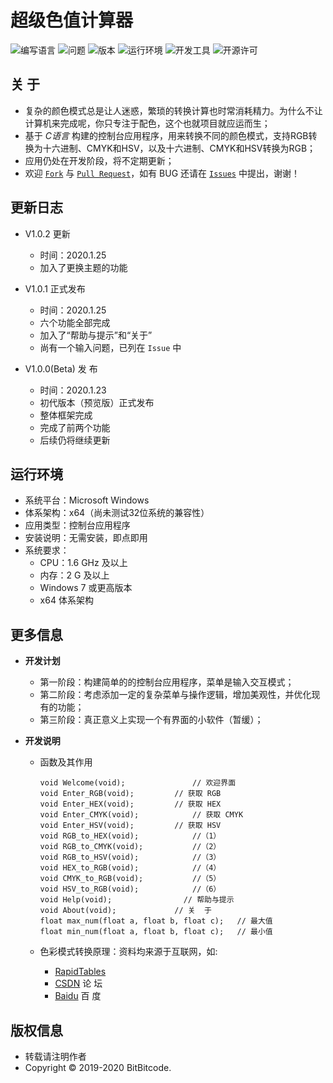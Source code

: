 # 超级色值计算器


![编写语言](https://img.shields.io/badge/Language-C-E02080)
![问题](https://img.shields.io/badge/Issue-1/1-FF0000)
![版本](https://img.shields.io/badge/Version-1.0.0-0078D7)
![运行环境](https://img.shields.io/badge/Platform-Windows-0078D7)
![开发工具](https://img.shields.io/badge/IDE-Visual_Studio-9153CC)
![开源许可](https://img.shields.io/badge/License-MIT-45BF17)


## 关  于
  + 复杂的颜色模式总是让人迷惑，繁琐的转换计算也时常消耗精力。为什么不让计算机来完成呢，你只专注于配色，这个也就项目就应运而生；
  + 基于 *C语言* 构建的控制台应用程序，用来转换不同的颜色模式，支持RGB转换为十六进制、CMYK和HSV，以及十六进制、CMYK和HSV转换为RGB；
  + 应用仍处在开发阶段，将不定期更新；
  + 欢迎 [`Fork`](https://github.com/login?return_to=%2FBitBitcode%2FRGB-Converter) 与 [`Pull Request`](https://github.com/BitBitcode/RGB-Converter/pulls)，如有 BUG 还请在 [`Issues`](https://github.com/BitBitcode/RGB-Converter/issues) 中提出，谢谢！


## 更新日志
  + V1.0.2 更新
    - 时间：2020.1.25
    - 加入了更换主题的功能

  + V1.0.1 正式发布
    - 时间：2020.1.25
    - 六个功能全部完成
    - 加入了“帮助与提示”和“关于”
    - 尚有一个输入问题，已列在 `Issue` 中

  + V1.0.0(Beta) 发  布
    - 时间：2020.1.23
    - 初代版本（预览版）正式发布
    - 整体框架完成
    - 完成了前两个功能
    - 后续仍将继续更新


## 运行环境
  + 系统平台：Microsoft Windows
  + 体系架构：x64（尚未测试32位系统的兼容性）
  + 应用类型：控制台应用程序
  + 安装说明：无需安装，即点即用
  + 系统要求：
    - CPU：1.6 GHz 及以上
    - 内存：2 G 及以上
    - Windows 7 或更高版本
    - x64 体系架构


## 更多信息
  + **开发计划**
    - 第一阶段：构建简单的的控制台应用程序，菜单是输入交互模式；
    - 第二阶段：考虑添加一定的复杂菜单与操作逻辑，增加美观性，并优化现有的功能；
    - 第三阶段：真正意义上实现一个有界面的小软件（暂缓）；

  + **开发说明**
    - 函数及其作用
      ```
      void Welcome(void);		        // 欢迎界面
      void Enter_RGB(void);		    // 获取 RGB
      void Enter_HEX(void);		    // 获取 HEX
      void Enter_CMYK(void);		    // 获取 CMYK
      void Enter_HSV(void);	    	// 获取 HSV
      void RGB_to_HEX(void);		    //（1）
      void RGB_to_CMYK(void);		    //（2）
      void RGB_to_HSV(void);	    	//（3）
      void HEX_to_RGB(void);		    //（4）
      void CMYK_to_RGB(void);		    //（5）
      void HSV_to_RGB(void);		    //（6）
      void Help(void);		          // 帮助与提示
      void About(void);	            // 关  于
      float max_num(float a, float b, float c);	  // 最大值
      float min_num(float a, float b, float c);	  // 最小值 
      ```

    - 色彩模式转换原理：资料均来源于互联网，如:
      * [RapidTables](https://www.rapidtables.com/convert/color/index.html)
      * [CSDN](https://www.csdn.net/) 论  坛
      * [Baidu](https://www.baidu.com/) 百  度


## 版权信息
  + 转载请注明作者
  + Copyright © 2019-2020 BitBitcode.

